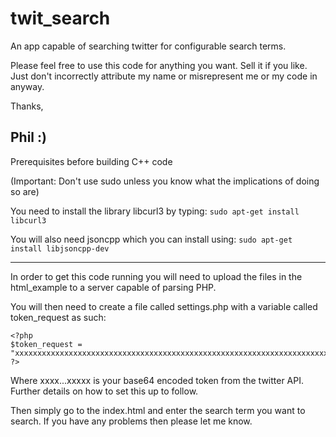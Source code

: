 twit_search
===========

An app capable of searching twitter for configurable search terms.

Please feel free to use this code for anything you want. Sell it if you like. Just don't incorrectly attribute my name or misrepresent me or my code in anyway. 

Thanks, 

Phil :)
----------------------------------------------------------------------------------

Prerequisites before building C++ code

(Important: Don't use sudo unless you know what the implications of doing so are)

You need to install the library libcurl3 by typing:
	```sudo apt-get install libcurl3```

You will also need jsoncpp which you can install using:
	```sudo apt-get install libjsoncpp-dev```

----------------------------------------------------------------------------------

In order to get this code running you will need to upload the files in the html_example to a server capable of parsing PHP.

You will then need to create a file called settings.php with a variable called token_request as such:
```
<?php
$token_request = "xxxxxxxxxxxxxxxxxxxxxxxxxxxxxxxxxxxxxxxxxxxxxxxxxxxxxxxxxxxxxxxxxxxxxxxxxxxxx";
?>
```
Where xxxx...xxxxx is your base64 encoded token from the twitter API. Further details on how to set this up to follow.

Then simply go to the index.html and enter the search term you want to search. If you have any problems then please let me know.
